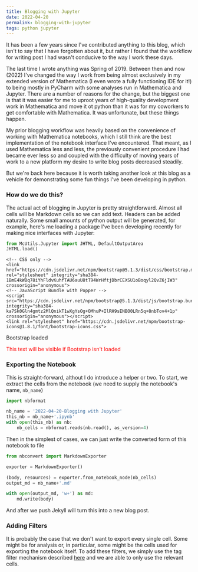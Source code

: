 ```yaml
---
title: Blogging with Jupyter
date: 2022-04-20
permalink: blogging-with-jupyter
tags: python jupyter
---
```


It has been a few years since I've contributed anything to this blog, which isn't to say that I have forgotten about it, but rather I found that the workflow for writing post I had wasn't conducive to the way I work these days.

The last time I wrote anything was Spring of 2019. 
Between then and now (2022) I've changed the way I work from being almost exclusively in my extended version of Mathematica (I even wrote a fully functioning IDE for it!) to being mostly in PyCharm with some analyses run in Mathematica and Jupyter.
There are a number of reasons for the change, but the biggest one is that it was easier for me to uproot years of high-quality development work in Mathematica and move it ot python than it was for my coworkers to get comfortable with Mathematica.
It was unfortunate, but these things happen.

My prior blogging workflow was heavily based on the convenience of working with Mathematica notebooks, which I still think are the best implementation of the notebook interface I've encountered.
That meant, as I used Mathematica less and less, the previously convenient procedure I had became ever less so and coupled with the difficulty of moving years of work to a new platform my desire to write blog posts decreased steadily.

But we're back here because it is worth taking another look at this blog as a vehicle for demonstrating some fun things I've been developing in python.

### How do we do this?

The actual act of blogging in Jupyter is pretty straightforward. Almost all cells will be Markdown cells so we can add text. Headers can be added naturally. Some small amounts of python output will be generated, for example, here's me loading a package I've been developing recently for making nice interfaces with Jupyter:


```python
from McUtils.Jupyter import JHTML, DefaultOutputArea
JHTML.load()
```


    




    <!-- CSS only -->
    <link href="https://cdn.jsdelivr.net/npm/bootstrap@5.1.3/dist/css/bootstrap.min.css" rel="stylesheet" integrity="sha384-1BmE4kWBq78iYhFldvKuhfTAU6auU8tT94WrHftjDbrCEXSU1oBoqyl2QvZ6jIW3" crossorigin="anonymous">
    <!-- JavaScript Bundle with Popper -->
    <script src="https://cdn.jsdelivr.net/npm/bootstrap@5.1.3/dist/js/bootstrap.bundle.min.js" integrity="sha384-ka7Sk0Gln4gmtz2MlQnikT1wXgYsOg+OMhuP+IlRH9sENBO0LRn5q+8nbTov4+1p" crossorigin="anonymous"></script>
    <link rel="stylesheet" href="https://cdn.jsdelivr.net/npm/bootstrap-icons@1.8.1/font/bootstrap-icons.css">

<div class="alert alert-info">Bootstrap loaded <p class="d-none" style="color:red">This text will be visible if Bootstrap isn't loaded</p></div>



### Exporting the Notebook

This is straight-forward, althout I do introduce a helper or two. To start, we extract the cells from the notebook (we need to supply the notebook's name, `nb_name`)


```python
import nbformat

nb_name = '2022-04-20-Blogging with Jupyter'
this_nb = nb_name+'.ipynb'
with open(this_nb) as nb:
    nb_cells = nbformat.reads(nb.read(), as_version=4)
```

Then in the simplest of cases, we can just write the converted form of this notebook to file


```python
from nbconvert import MarkdownExporter

exporter = MarkdownExporter()

(body, resources) = exporter.from_notebook_node(nb_cells)
output_md = nb_name+'.md'

with open(output_md, 'w+') as md:
    md.write(body)
```

And after we push Jekyll will turn this into a new blog post.

### Adding Filters

It is probably the case that we don't want to export every single cell. Some might be for analysis or, in particular, some might be the cells used for exporting the notebook itself. To add these filters, we simply use the tag filter mechanism described [here](https://nbconvert.readthedocs.io/en/6.5.0/removing_cells.html#removing-pieces-of-cells-using-cell-tags) and we are able to only use the relevant cells.


```python

```
